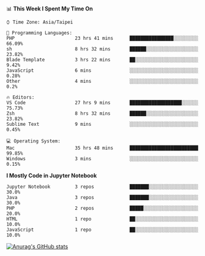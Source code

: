 <!--### Hi there 👋-->

<!--
**treevel/treevel** is a ✨ _special_ ✨ repository because its `README.md` (this file) appears on your GitHub profile.

Here are some ideas to get you started:

- 🔭 I’m currently working on ...
- 🌱 I’m currently learning ...
- 👯 I’m looking to collaborate on ...
- 🤔 I’m looking for help with ...
- 💬 Ask me about ...
- 📫 How to reach me: ...
- 😄 Pronouns: ...
- ⚡ Fun fact: ...
-->

<!--START_SECTION:waka-->
📊 **This Week I Spent My Time On** 

```text
⌚︎ Time Zone: Asia/Taipei

💬 Programming Languages: 
PHP                      23 hrs 41 mins      ████████████████░░░░░░░░░   66.09% 
sh                       8 hrs 32 mins       ██████░░░░░░░░░░░░░░░░░░░   23.82% 
Blade Template           3 hrs 22 mins       ██░░░░░░░░░░░░░░░░░░░░░░░   9.42% 
JavaScript               6 mins              ░░░░░░░░░░░░░░░░░░░░░░░░░   0.28% 
Other                    4 mins              ░░░░░░░░░░░░░░░░░░░░░░░░░   0.2%

🔥 Editors: 
VS Code                  27 hrs 9 mins       ███████████████████░░░░░░   75.73% 
Zsh                      8 hrs 32 mins       ██████░░░░░░░░░░░░░░░░░░░   23.82% 
Sublime Text             9 mins              ░░░░░░░░░░░░░░░░░░░░░░░░░   0.45%

💻 Operating System: 
Mac                      35 hrs 48 mins      █████████████████████████   99.85% 
Windows                  3 mins              ░░░░░░░░░░░░░░░░░░░░░░░░░   0.15%

```

**I Mostly Code in Jupyter Notebook** 

```text
Jupyter Notebook         3 repos             ███████░░░░░░░░░░░░░░░░░░   30.0% 
Java                     3 repos             ███████░░░░░░░░░░░░░░░░░░   30.0% 
PHP                      2 repos             █████░░░░░░░░░░░░░░░░░░░░   20.0% 
HTML                     1 repo              ██░░░░░░░░░░░░░░░░░░░░░░░   10.0% 
JavaScript               1 repo              ██░░░░░░░░░░░░░░░░░░░░░░░   10.0%

```



<!--END_SECTION:waka-->

<!-- GitHub Stats Card-->
[![Anurag's GitHub stats](https://github-readme-stats.vercel.app/api?username=treevel&show_icons=true&theme=monokai&count_private=true)](https://github.com/anuraghazra/github-readme-stats)
